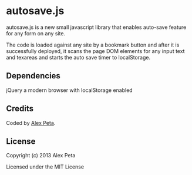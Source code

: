 # autosave.js

autosave.js is a new small javascript library that enables auto-save feature for any form on any site.

The code is loaded against any site by a bookmark button and after it is successfully deployed, it scans the page DOM elements for any input text and texareas and starts the auto save timer to localStorage.

## Dependencies
jQuery
a modern browser with localStorage enabled

## Credits

Coded by [Alex Peta](http://alexpeta.ro).

## License

Copyright (c) 2013 Alex Peta

Licensed under the MIT License